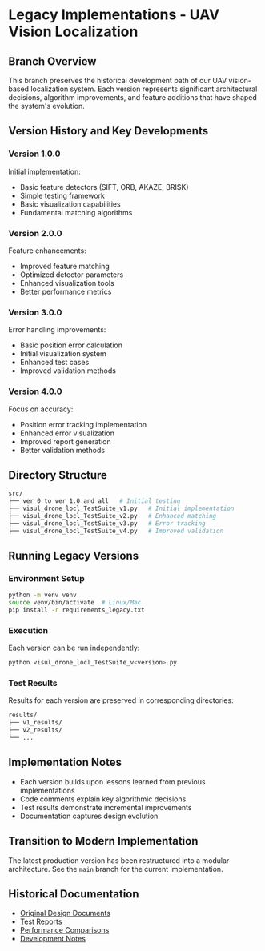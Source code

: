 # Legacy Implementations - UAV Vision Localization

## Branch Overview
This branch preserves the historical development path of our UAV vision-based localization system. Each version represents significant architectural decisions, algorithm improvements, and feature additions that have shaped the system's evolution.

## Version History and Key Developments

### Version 1.0.0
Initial implementation:
- Basic feature detectors (SIFT, ORB, AKAZE, BRISK)
- Simple testing framework
- Basic visualization capabilities
- Fundamental matching algorithms
### Version 2.0.0
Feature enhancements:
- Improved feature matching
- Optimized detector parameters
- Enhanced visualization tools
- Better performance metrics
### Version 3.0.0
Error handling improvements:
- Basic position error calculation
- Initial visualization system
- Enhanced test cases
- Improved validation methods
### Version 4.0.0
Focus on accuracy:
- Position error tracking implementation
- Enhanced error visualization
- Improved report generation
- Better validation methods

## Directory Structure
```bash
src/
├── ver 0 to ver 1.0 and all   # Initial testing
├── visul_drone_locl_TestSuite_v1.py   # Initial implementation
├── visul_drone_locl_TestSuite_v2.py   # Enhanced matching
├── visul_drone_locl_TestSuite_v3.py   # Error tracking
├── visul_drone_locl_TestSuite_v4.py   # Improved validation
```

## Running Legacy Versions

### Environment Setup
```bash
python -m venv venv
source venv/bin/activate  # Linux/Mac
pip install -r requirements_legacy.txt
```

### Execution
Each version can be run independently:
```bash
python visul_drone_locl_TestSuite_v<version>.py
```

### Test Results
Results for each version are preserved in corresponding directories:
```bash
results/
├── v1_results/
├── v2_results/
└── ...
```

## Implementation Notes
- Each version builds upon lessons learned from previous implementations
- Code comments explain key algorithmic decisions
- Test results demonstrate incremental improvements
- Documentation captures design evolution

## Transition to Modern Implementation
The latest production version has been restructured into a modular architecture. See the `main` branch for the current implementation.

## Historical Documentation
- [Original Design Documents](docs/legacy/design/)
- [Test Reports](docs/legacy/reports/)
- [Performance Comparisons](docs/legacy/benchmarks/)
- [Development Notes](docs/legacy/notes/)